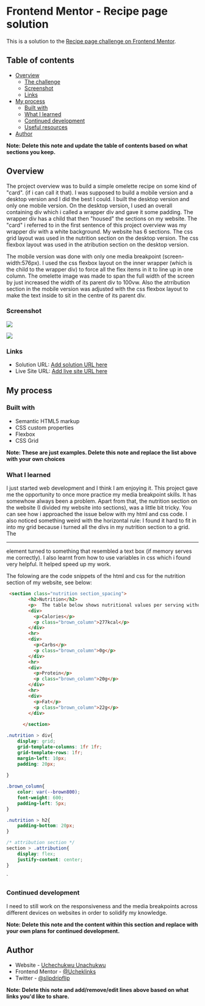 # Frontend Mentor - Recipe page solution

This is a solution to the [Recipe page challenge on Frontend Mentor](https://www.frontendmentor.io/challenges/recipe-page-KiTsR8QQKm). 

## Table of contents

- [Overview](#overview)
  - [The challenge](#the-challenge)
  - [Screenshot](#screenshot)
  - [Links](#links)
- [My process](#my-process)
  - [Built with](#built-with)
  - [What I learned](#what-i-learned)
  - [Continued development](#continued-development)
  - [Useful resources](#useful-resources)
- [Author](#author)


**Note: Delete this note and update the table of contents based on what sections you keep.**

## Overview

The project overview was to build a simple omelette recipe on some kind of "card". (if i can call it that). I was supposed to build a mobile version and a desktop version and I did the best I could. I built the desktop version and only one mobile version. On the desktop version, I used an overall containing div which i called a wrapper div and gave it some padding. The wrapper div has a child that then "housed" the sections on my website. The "card" i referred to in the first sentence of this project overview was my wrapper div with a white background. My website has 6 sections. The css grid layout was used in the nutrition section on the desktop version. The css flexbox layout was used in the atribution section on the desktop version.

The mobile version was done with only one media breakpoint (screen-width:576px). I used the css flexbox layout on the inner wrapper (which is the child to the wrapper div) to force all the flex items in it to line up in one column. The omelette image was made to span the full width of the screen by just increased the width of its parent div to 100vw. Also the atrribution section in the mobile version was adjusted with the css flexbox layout to make the text inside to sit in the centre of its parent div.



### Screenshot

<!-- desktop version -->
![](./omelette_recipe_desktop_version.png) 

<!-- mobile version -->
![](./omelette_recipe_mobile_version.png)


### Links

- Solution URL: [Add solution URL here](https://github.com/Ucheklinks/omelette_recipe)
- Live Site URL: [Add live site URL here](https://omelette-recipe-lemon.vercel.app/)

## My process

### Built with

- Semantic HTML5 markup
- CSS custom properties
- Flexbox
- CSS Grid



**Note: These are just examples. Delete this note and replace the list above with your own choices**

### What I learned

I just started web development and I think I am enjoying it. This project gave me the opportunity to once more practice my media breakpoint skills. It has somewhow always been a problem. Apart from that, the nutrition section on the website (I divided my website into sections), was a little bit tricky. You can see how i approached the issue below with my html and css code. I also noticed something weird with the horizontal rule: I found it hard to fit in into my grid because i turned all the divs in my nutrition section to a grid. The <hr/> element turned to something that resembled a text box (if memory serves me correctly). I also learnt from how to use variables in css which i found very helpful. It helped speed up my work.

The folowing are the code snippets of the html and css for the nutrition section of my website, see below:

```html
 <section class="nutrition section_spacing">
        <h2>Nutrition</h2>
        <p>  The table below shows nutritional values per serving without the additional fillings.</p>
        <div>
          <p>Calories</p>
          <p class="brown_column">277kcal</p>
        </div>
        <hr>
        <div>
          <p>Carbs</p>
          <p class="brown_column">0g</p>
        </div>
        <hr>
        <div>
          <p>Protein</p>
          <p class="brown_column">20g</p>
        </div>
        <hr>
        <div>
          <p>Fat</p>
          <p class="brown_column">22g</p>
        </div>
  
      </section>
```
```css
.nutrition > div{
    display: grid;
    grid-template-columns: 1fr 1fr;
    grid-template-rows: 1fr;
    margin-left: 10px;
    padding: 20px;
    
}

.brown_column{
    color: var(--brown800); 
    font-weight: 600;
    padding-left: 5px;
}

.nutrition > h2{
    padding-bottom: 20px;
}

/* attribution section */
section > .attribution{
    display: flex;
    justify-content: center;
}

```
`



### Continued development

I need to still work on the responsiveness and the media breakpoints across different devices on websites in order to solidify my knowledge.

**Note: Delete this note and the content within this section and replace with your own plans for continued development.**



## Author

- Website - [Uchechukwu Unachukwu](https://web-design-with-grid-wscg.vercel.app/)
- Frontend Mentor - [@Ucheklinks](https://www.frontendmentor.io/profile/Ucheklinks)
- Twitter - [@slipdripflip](https://www.twitter.com/yourusername)

**Note: Delete this note and add/remove/edit lines above based on what links you'd like to share.**

